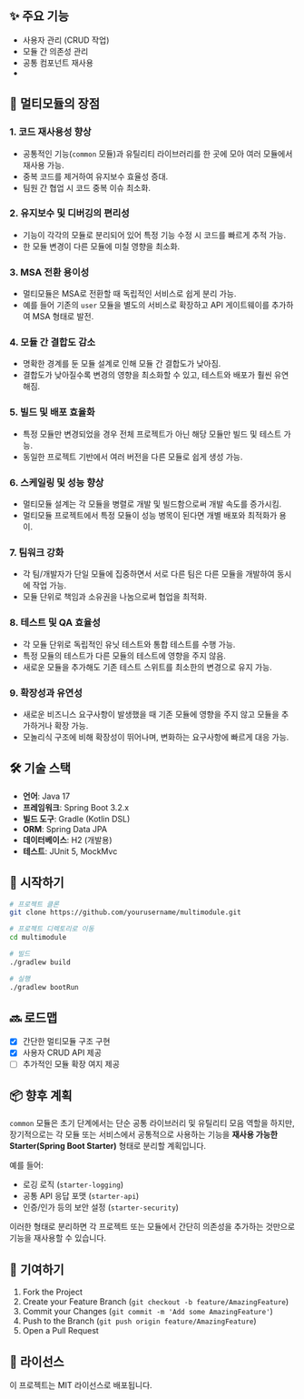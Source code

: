
## ✨ 주요 기능

- 사용자 관리 (CRUD 작업)
- 모듈 간 의존성 관리
- 공통 컴포넌트 재사용
- 


## 🌟 멀티모듈의 장점

### 1. **코드 재사용성 향상**
- 공통적인 기능(`common` 모듈)과 유틸리티 라이브러리를 한 곳에 모아 여러 모듈에서 재사용 가능.
- 중복 코드를 제거하여 유지보수 효율성 증대.
- 팀원 간 협업 시 코드 중복 이슈 최소화.

### 2. **유지보수 및 디버깅의 편리성**
- 기능이 각각의 모듈로 분리되어 있어 특정 기능 수정 시 코드를 빠르게 추적 가능.
- 한 모듈 변경이 다른 모듈에 미칠 영향을 최소화.

### 3. **MSA 전환 용이성**
- 멀티모듈은 MSA로 전환할 때 독립적인 서비스로 쉽게 분리 가능.
- 예를 들어 기존의 `user` 모듈을 별도의 서비스로 확장하고 API 게이트웨이를 추가하여 MSA 형태로 발전.

### 4. **모듈 간 결합도 감소**
- 명확한 경계를 둔 모듈 설계로 인해 모듈 간 결합도가 낮아짐.
- 결합도가 낮아질수록 변경의 영향을 최소화할 수 있고, 테스트와 배포가 훨씬 유연해짐.

### 5. **빌드 및 배포 효율화**
- 특정 모듈만 변경되었을 경우 전체 프로젝트가 아닌 해당 모듈만 빌드 및 테스트 가능.
- 동일한 프로젝트 기반에서 여러 버전을 다른 모듈로 쉽게 생성 가능.

### 6. **스케일링 및 성능 향상**
- 멀티모듈 설계는 각 모듈을 병렬로 개발 및 빌드함으로써 개발 속도를 증가시킴.
- 멀티모듈 프로젝트에서 특정 모듈이 성능 병목이 된다면 개별 배포와 최적화가 용이.

### 7. **팀워크 강화**
- 각 팀/개발자가 단일 모듈에 집중하면서 서로 다른 팀은 다른 모듈을 개발하여 동시에 작업 가능.
- 모듈 단위로 책임과 소유권을 나눔으로써 협업을 최적화.

### 8. **테스트 및 QA 효율성**
- 각 모듈 단위로 독립적인 유닛 테스트와 통합 테스트를 수행 가능.
- 특정 모듈의 테스트가 다른 모듈의 테스트에 영향을 주지 않음.
- 새로운 모듈을 추가해도 기존 테스트 스위트를 최소한의 변경으로 유지 가능.

### 9. **확장성과 유연성**
- 새로운 비즈니스 요구사항이 발생했을 때 기존 모듈에 영향을 주지 않고 모듈을 추가하거나 확장 가능.
- 모놀리식 구조에 비해 확장성이 뛰어나며, 변화하는 요구사항에 빠르게 대응 가능.


## 🛠 기술 스택

- **언어**: Java 17
- **프레임워크**: Spring Boot 3.2.x
- **빌드 도구**: Gradle (Kotlin DSL)
- **ORM**: Spring Data JPA
- **데이터베이스**: H2 (개발용)
- **테스트**: JUnit 5, MockMvc

## 🚀 시작하기
```bash
# 프로젝트 클론
git clone https://github.com/yourusername/multimodule.git

# 프로젝트 디렉토리로 이동
cd multimodule

# 빌드
./gradlew build

# 실행
./gradlew bootRun
```


## 🔜 로드맵

- [x] 간단한 멀티모듈 구조 구현
- [x] 사용자 CRUD API 제공
- [ ] 추가적인 모듈 확장 여지 제공

## 📦 향후 계획
`common` 모듈은 초기 단계에서는 단순 공통 라이브러리 및 유틸리티 모음 역할을 하지만, 장기적으로는 각 모듈 또는 서비스에서 공통적으로 사용하는 기능을 **재사용 가능한 Starter(Spring Boot Starter)** 형태로 분리할 계획입니다.

예를 들어:
- 로깅 로직 (`starter-logging`)
- 공통 API 응답 포맷 (`starter-api`)
- 인증/인가 등의 보안 설정 (`starter-security`)

이러한 형태로 분리하면 각 프로젝트 또는 모듈에서 간단히 의존성을 추가하는 것만으로 기능을 재사용할 수 있습니다.


## 🤝 기여하기

1. Fork the Project
2. Create your Feature Branch (`git checkout -b feature/AmazingFeature`)
3. Commit your Changes (`git commit -m 'Add some AmazingFeature'`)
4. Push to the Branch (`git push origin feature/AmazingFeature`)
5. Open a Pull Request

## 📜 라이선스

이 프로젝트는 MIT 라이선스로 배포됩니다.

